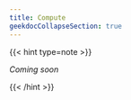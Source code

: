 ```yaml
---
title: Compute
geekdocCollapseSection: true
---
```


{{< hint type=note >}}

*Coming soon*

{{< /hint >}}
